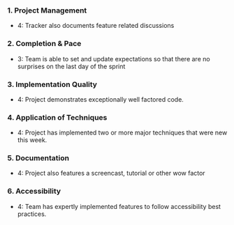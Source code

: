 ### 1. Project Management

*   4: Tracker also documents feature related discussions

### 2. Completion & Pace

*   3: Team is able to set and update expectations so that there are no surprises on the last day of the sprint

### 3. Implementation Quality

*   4: Project demonstrates exceptionally well factored code.

### 4. Application of Techniques

*   4: Project has implemented two or more major techniques that were new this week.

### 5. Documentation

*   4: Project also features a screencast, tutorial or other wow factor

### 6. Accessibility

*   4: Team has expertly implemented features to follow accessibility best practices.
